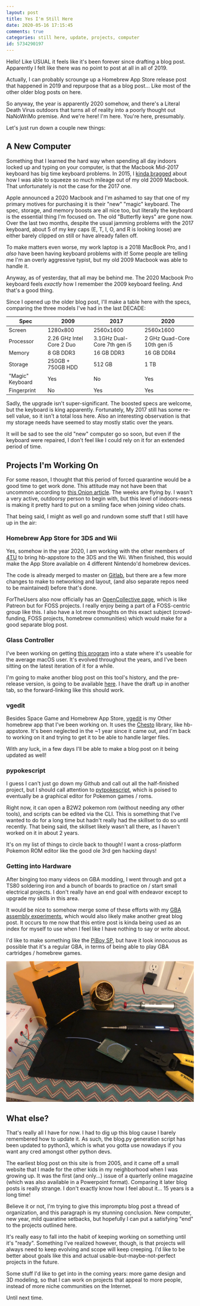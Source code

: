```yaml
---
layout: post
title: Yes I'm Still Here
date: 2020-05-16 17:15:45
comments: true
categories: still here, update, projects, computer
id: 5734290197
---
```


Hello! Like USUAL it feels like it's been forever since drafting a blog post. Apparently I felt like there was no point to post at all in all of 2019.

Actually, I can probably scrounge up a Homebrew App Store release post that happened in 2019 and repurpose that as a blog post... Like most of the other older blog posts on here.

So anyway, the year is apparently 2020 somehow, and there's a Literal Death Virus outdoors that turns all of reality into a poorly thought out NaNoWriMo premise. And we're here! I'm here. You're here, presumably.

Let's just run down a couple new things:

## A New Computer
Something that I learned the hard way when spending all day indoors locked up and typing on your computer, is that the Macbook Mid-2017 keyboard has big time keyboard problems. In 2015, I [kinda bragged](https://vgmoose.com/blog/my-daily-computer-7871405254/) about how I was able to squeeze so much mileage out of my old 2009 Macbook. That unfortunately is not the case for the 2017 one.

Apple announced a 2020 Macbook and I'm ashamed to say that one of my primary motives for purchasing it is their "new" "magic" keyboard. The spec, storage, and memory boosts are all nice too, but literally the keyboard is the essential thing I'm focused on. The old "Butterfly keys" are gone now. Over the last two months, despite the usual jamming problems with the 2017 keyboard, about 5 of my key caps (E, T, I, O, and R is looking loose) are either barely clipped on still or have already fallen off.

To make matters even worse, my work laptop is a 2018 MacBook Pro, and I _also_ have been having keyboard problems with it! Some people are telling me I'm an overly aggressive typist, but my old 2009 Macbook was able to handle it.

Anyway, as of yesterday, that all may be behind me. The 2020 Macbook Pro keyboard feels _exactly_ how I remember the 2009 keyboard feeling. And that's a good thing.

Since I opened up the older blog post, I'll make a table here with the specs, comparing the three models I've had in the last DECADE:

|Spec|2009|2017|2020|
|----|----|----|----|
|Screen|1280x800|2560x1600|2560x1600|
|Processor|2.26 GHz Intel Core 2 Duo|3.1GHz Dual-Core 7th gen i5|2 GHz Quad-Core 10th gen i5|
|Memory|8 GB DDR3|16 GB DDR3|16 GB DDR4|
|Storage|250GB + 750GB HDD|512 GB|1 TB|
|"Magic" Keyboard|Yes|No|Yes|
|Fingerprint|No|Yes|Yes|

Sadly, the upgrade isn't super-significant. The boosted specs are welcome, but the keyboard is king apparently. Fortunately, My 2017 still has some re-sell value, so it isn't a total loss here. Also an interesting observation is that my storage needs have seemed to stay mostly static over the years.

It will be sad to see the old "new" computer go so soon, but even if the keyboard were repaired, I don't feel like I could rely on it for an extended period of time.

## Projects I'm Working On
For some reason, I thought that this period of forced quarantine would be a good time to get work done. This attitude may not have been that uncommon according to [this Onion article](https://local.theonion.com/man-not-sure-why-he-thought-most-psychologically-taxing-1843004933). The weeks are flying by. I wasn't a very active, outdoorsy person to begin with, but this level of indoors-ness is making it pretty hard to put on a smiling face when joining video chats.

That being said, I might as well go and rundown some stuff that I still have up in the air:

### Homebrew App Store for 3DS and Wii
Yes, somehow in the year 2020, I am working with the other members of [4TU](https://fortheusers.org) to bring hb-appstore to the 3DS and the Wii. When finished, this would make the App Store available on 4 different Nintendo'd homebrew devices.

The code is already merged to master on [Gitlab](http://gitlab.com/4tu/hb-appstore), but there are a few more changes to make to networking and layout, (and also separate repos need to be maintained) before that's done.

ForTheUsers also now officially has an [OpenCollective page](https://opencollective.com/fortheusers), which is like Patreon but for FOSS projects. I really enjoy being a part of a FOSS-centric group like this. I also have a lot more thoughts on this exact subject (crowd-funding, FOSS projects, homebrew communities) which would make for a good separate blog post.

### Glass Controller
I've been working on getting [this program](git@github.com:vgmoose/GlassController.git) into a state where it's useable for the average macOS user. It's evolved throughout the years, and I've been sitting on the latest iteration of it for a while.

I'm going to make another blog post on this tool's history, and the pre-release version, is going to be available [here](https://vgmoose.com/1730555559/). I have the draft up in another tab, so the forward-linking like this should work.

### vgedit
Besides Space Game and Homebrew App Store, [vgedit](https://github.com/vgmoose/vgedit) is my Other homebrew app that I've been working on. It uses the [Chesto](http://gitlab.com/4tu/chesto) library, like hb-appstore. It's been neglected in the ~1 year since it came out, and I'm back to working on it and trying to get it to be able to handle larger files.

With any luck, in a few days I'll be able to make a blog post on it being updated as well!

### pypokescript
I guess I can't just go down my Github and call out all the half-finished project, but I should call attention to [pytpokescript](https://github.com/vgmoose/pypokescript), which is poised to eventually be a graphical editor for Pokemon games / roms.

Right now, it can open a B2W2 pokemon rom (without needing any other tools), and scripts can be edited via the CLI. This is something that I've wanted to do for a long time but hadn't really had the skillset to do so until recently. That being said, the skillset likely wasn't all there, as I haven't worked on it in about 2 years.

It's on my list of things to circle back to though! I want a cross-platform Pokemon ROM editor like the good ole 3rd gen hacking days!

### Getting into Hardware
After binging too many videos on GBA modding, I went through and got a TS80 soldering iron and a bunch of boards to practice on / start small electrical projects. I don't really have an end goal with endeavor except to upgrade my skills in this area.

It would be nice to somehow merge some of these efforts with my [GBA assembly experiments](https://github.com/vgmoose/gba_asm), which would also likely make another great blog post. It occurs to me now that this entire post is kinda being used as an index for myself to use when I feel like I have nothing to say or write about.

I'd like to make something like the [PiBoy SP](https://granthaack.com/piboy-sp/), but have it look innocuous as possible that it's a regular GBA, in terms of being able to play GBA cartridges / homebrew games.

![pic of hardware](IMG_5463.jpeg)


## What else?
That's really all I have for now. I had to dig up this blog cause I barely remembered how to update it. As such, the blog.py generation script has been updated to python3, which is what you gotta use nowadays if you want any cred amongst other python devs.

The earliest blog post on this site is from 2005, and it came off a small website that I made for the other kids in my neighborhood when I was growing up. It was the first (and only...) issue of a quarterly online magazine (which was also available in a Powerpoint format). Comparing it later blog posts is really strange. I don't exactly know how I feel about it... 15 years is a long time!

Believe it or not, I'm trying to give this impromptu blog post a thread of organization, and this paragraph is my stunning conclusion. New computer, new year, mild quaratine setbacks, but hopefully I can put a satisfying "end" to the projects outlined here.

It's really easy to fall into the habit of keeping working on something until it's "ready". Something I've realized however, though, is that projects will always need to keep evolving and scope will keep creeping. I'd like to be better about goals like this and actual usable-but-maybe-not-perfect projects in the future.

Some stuff I'd like to get into in the coming years: more game design and 3D modeling, so that I can work on projects that appeal to more people, instead of more niche communities on the Internet.

Until next time.